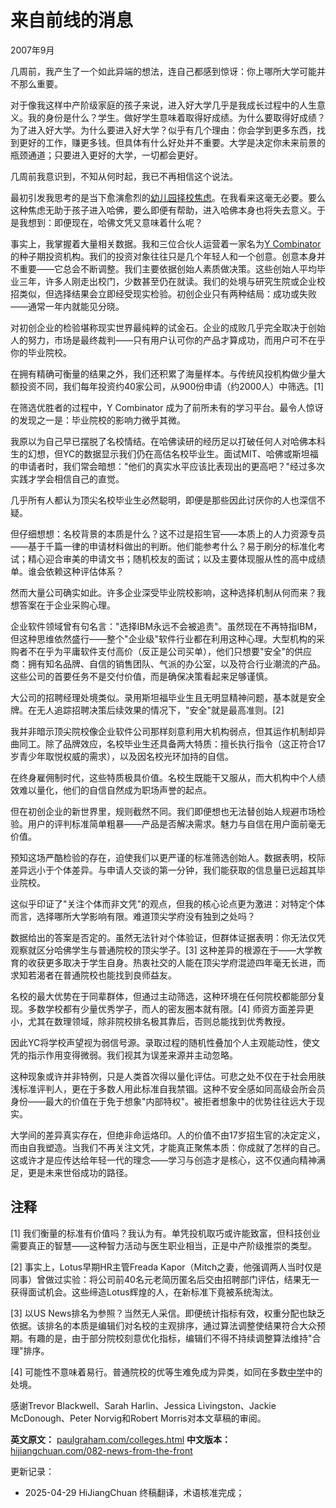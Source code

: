 


# 来自前线的消息

2007年9月

几周前，我产生了一个如此异端的想法，连自己都感到惊讶：你上哪所大学可能并不那么重要。

对于像我这样中产阶级家庭的孩子来说，进入好大学几乎是我成长过程中的人生意义。我的身份是什么？学生。做好学生意味着取得好成绩。为什么要取得好成绩？为了进入好大学。为什么要进入好大学？似乎有几个理由：你会学到更多东西，找到更好的工作，赚更多钱。但具体有什么好处并不重要。大学是决定你未来前景的瓶颈通道；只要进入更好的大学，一切都会更好。

几周前我意识到，不知从何时起，我已不再相信这个说法。

最初引发我思考的是当下愈演愈烈的[幼儿园择校焦虑](http://nymag.com/nymetro/urban/education/features/15141/)。在我看来这毫无必要。要么这种焦虑无助于孩子进入哈佛，要么即便有帮助，进入哈佛本身也将失去意义。于是我想到：即便现在，哈佛文凭又意味着什么呢？

事实上，我掌握着大量相关数据。我和三位合伙人运营着一家名为[Y Combinator](http://ycombinator.com)的种子期投资机构。我们的投资对象往往只是几个年轻人和一个创意。创意本身并不重要——它总会不断调整。我们主要依据创始人素质做决策。这些创始人平均毕业三年，许多人刚走出校门，少数甚至仍在就读。我们的处境与研究生院或企业校招类似，但选择结果会立即经受现实检验。初创企业只有两种结局：成功或失败——通常一年内就能见分晓。

对初创企业的检验堪称现实世界最纯粹的试金石。企业的成败几乎完全取决于创始人的努力，市场是最终裁判——只有用户认可你的产品才算成功，而用户可不在乎你的毕业院校。

在拥有精确可衡量的结果之外，我们还积累了海量样本。与传统风投机构做少量大额投资不同，我们每年投资约40家公司，从900份申请（约2000人）中筛选。[1]

在筛选优胜者的过程中，Y Combinator 成为了前所未有的学习平台。最令人惊讶的发现之一是：毕业院校的影响力微乎其微。

我原以为自己早已摆脱了名校情结。在哈佛读研的经历足以打破任何人对哈佛本科生的幻想，但YC的数据显示我们仍在高估名校毕业生。面试MIT、哈佛或斯坦福的申请者时，我们常会暗想："他们的真实水平应该比表现出的更高吧？"经过多次实践才学会相信自己的直觉。

几乎所有人都认为顶尖名校毕业生必然聪明，即便是那些因此讨厌你的人也深信不疑。

但仔细想想：名校背景的本质是什么？这不过是招生官——本质上的人力资源专员——基于千篇一律的申请材料做出的判断。他们能参考什么？易于刷分的标准化考试；精心迎合审美的申请文书；随机校友的面试；以及主要体现服从性的高中成绩单。谁会依赖这种评估体系？

然而大量公司确实如此。许多企业深受毕业院校影响，这种选择机制从何而来？我想答案在于企业采购心理。

企业软件领域曾有句名言："选择IBM永远不会被追责"。虽然现在不再特指IBM，但这种思维依然盛行——整个"企业级"软件行业都在利用这种心理。大型机构的采购者不在乎为平庸软件支付高价（反正是公司买单），他们只想要"安全"的供应商：拥有知名品牌、自信的销售团队、气派的办公室，以及符合行业潮流的产品。这些公司的首要任务不是交付价值，而是确保决策看起来足够谨慎。

大公司的招聘经理处境类似。录用斯坦福毕业生且无明显精神问题，基本就是安全牌。在无人追踪招聘决策后续效果的情况下，"安全"就是最高准则。[2]

我并非暗示顶尖院校像企业软件公司那样刻意利用大机构弱点，但其运作机制却异曲同工。除了品牌效应，名校毕业生还具备两大特质：擅长执行指令（这正符合17岁青少年取悦权威的需求），以及因名校光环加持的自信。

在终身雇佣制时代，这些特质极具价值。名校生既能干又服从，而大机构中个人绩效难以量化，他们的自信自然成为职场声誉的起点。

但在初创企业的新世界里，规则截然不同。我们即便想也无法替创始人规避市场检验。用户的评判标准简单粗暴——产品是否解决需求。魅力与自信在用户面前毫无价值。

预知这场严酷检验的存在，迫使我们以更严谨的标准筛选创始人。数据表明，校际差异远小于个体差异。与申请人交谈的第一分钟，我们能获取的信息量已远超其毕业院校。

这似乎印证了"关注个体而非文凭"的观点，但我的核心论点更为激进：对特定个体而言，选择哪所大学影响有限。难道顶尖学府没有独到之处吗？

数据给出的答案是否定的。虽然无法针对个体验证，但群体证据表明：你无法仅凭观察就区分哈佛学生与普通院校的顶尖学子。[3] 这种差异的根源在于——大学教育的收获更多取决于学生自身。热衷社交的人能在顶尖学府混迹四年毫无长进，而求知若渴者在普通院校也能找到良师益友。

名校的最大优势在于同辈群体，但通过主动筛选，这种环境在任何院校都能部分复现。多数学校都有少量优秀学子，而人的密友圈本就有限。[4] 师资方面差异更小，尤其在数理领域，除非院校排名极其靠后，否则总能找到优秀教授。

因此YC将学校声望视为弱信号源。录取过程的随机性叠加个人主观能动性，使文凭的指示作用变得微弱。我们视其为误差来源并主动忽略。

这种现象或许并非特例，只是人类首次得以量化评估。可悲之处不仅在于社会用肤浅标准评判人，更在于多数人用此标准自我禁锢。这种不安全感如同高级会所会员身份——最大的价值在于免于想象"内部特权"。被拒者想象中的优势往往远大于现实。

大学间的差异真实存在，但绝非命运烙印。人的价值不由17岁招生官的决定定义，而由自我塑造。当我们不再关注文凭，才能真正聚焦本质：你成就了怎样的自己。这或许才是应传达给年轻一代的理念——学习与创造才是核心，这不仅通向精神满足，更是未来世俗成功的路径。

## 注释

[1] 我们衡量的标准有价值吗？我认为有。单凭投机取巧或许能致富，但科技创业需要真正的智慧——这种智力活动与医生职业相当，正是中产阶级推崇的类型。

[2] 事实上，Lotus早期HR主管Freada Kapor（Mitch之妻，他强调两人当时仅是同事）曾做过实验：将公司前40名元老简历匿名后交由招聘部门评估，结果无一获得面试机会。这些缔造Lotus辉煌的人，在新标准下竟被系统淘汰。

[3] 以US News排名为参照？当然无人采信。即便统计指标有效，权重分配也缺乏依据。该排名的本质是编辑们对名校的主观排序，通过算法调整使结果符合大众预期。有趣的是，由于部分院校刻意优化指标，编辑们不得不持续调整算法维持"合理"排序。

[4] 可能性不意味着易行。普通院校的优等生难免成为异类，如同在多数[中学](https://hijiangchuan.com/paulgraham/021-Why-Nerds-are-Unpopular)中的处境。

感谢Trevor Blackwell、Sarah Harlin、Jessica Livingston、Jackie McDonough、Peter Norvig和Robert Morris对本文草稿的审阅。

**英文原文：** [paulgraham.com/colleges.html](https://paulgraham.com/colleges.html)
**中文版本：** [hijiangchuan.com/082-news-from-the-front](https://hijiangchuan.com/082-news-from-the-front)



更新记录：
- 2025-04-29 HiJiangChuan 终稿翻译，术语核准完成；
